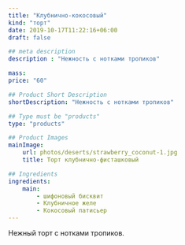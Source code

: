 ```yaml
---
title: "Клубнично-кокосовый"
kind: "торт"
date: 2019-10-17T11:22:16+06:00
draft: false

## meta description
description : "Нежность с нотками тропиков"

mass:
price: "60"

## Product Short Description
shortDescription: "Нежность с нотками тропиков"

## Type must be "products"
type: "products"

## Product Images
mainImage:
    url: photos/deserts/strawberry_coconut-1.jpg
    title: Торт клубнично-фисташковый

## Ingredients
ingredients:
    main:
        - шифоновый бисквит
        - Клубничное желе
        - Кокосовый патисьер
---
```


Нежный торт с нотками тропиков.

